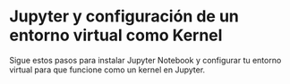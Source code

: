 # Jupyter y configuración de un entorno virtual como Kernel

Sigue estos pasos para instalar Jupyter Notebook y configurar tu entorno virtual para que funcione como un kernel en Jupyter.

